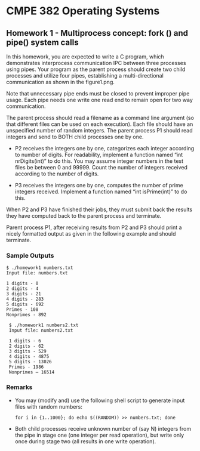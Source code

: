 # CMPE 382 Operating Systems

## Homework 1 - Multiprocess concept: fork () and pipe() system calls

In this homework, you are expected to write a C program, which demonstrates interprocess communication IPC between three processes using pipes. Your program as the parent process should create two child 
processes and utilize four pipes, establishing a multi-directional communication as shown in the figure1.png.

Note that unnecessary pipe ends must be closed to prevent improper pipe usage. Each pipe needs one write one read end to remain open for two way communication.

The parent process should read a filename as a command line argument (so that different files can be used on each execution). Each file should have an unspecified number of random integers. The parent process P1 should read integers and send to BOTH child processes one by one.

* P2 receives the integers one by one, categorizes each integer according to number of digits. For 
readability, implement a function named “int nrDigits(int)” to do this. You may assume integer 
numbers in the test files be between 0 and 99999. Count the number of integers received according 
to the number of digits.

* P3 receives the integers one by one, computes the number of prime integers received. Implement a
function named “int isPrime(int)” to do this.

When P2 and P3 have finished their jobs, they must submit back the results they have computed back 
to the parent process and terminate.

Parent process P1, after receiving results from P2 and P3 should print a nicely formatted output as 
given in the following example and should terminate.

### Sample Outputs
```
$ ./homework1 numbers.txt
Input file: numbers.txt

1 digits - 0
2 digits - 4
3 digits - 21 
4 digits - 283 
5 digits - 692 
Primes - 108 
Nonprimes - 892
```

```
 $ ./homework1 numbers2.txt
 Input file: numbers2.txt

 1 digits - 6
 2 digits - 62
 3 digits - 529 
 4 digits - 4875
 5 digits - 13026 
 Primes - 1986
 Nonprimes – 16514
```


### Remarks

* You may (modify and) use the following shell script to generate input files with random numbers:

    ```
    for i in {1..1000}; do echo $((RANDOM)) >> numbers.txt; done
    ```
* Both child processes receive unknown number of (say N) integers from the pipe in stage one (one 
integer per read operation), but write only once during stage two (all results in one write operation).
